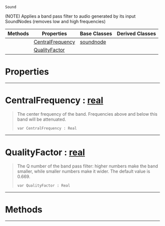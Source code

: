  `Sound`

(NOTE) Applies a band pass filter to audio generated by its input SoundNodes (removes low and high frequencies)

|Methods|Properties|Base Classes|Derived Classes|
|---|---|---|---|
| |[ CentralFrequency](https://github.com/zeroengineteam/ZeroDocs/blob/master/code_reference/class_reference/bandpassnode.markdown#centralfrequency-zero-en)|[soundnode](https://github.com/zeroengineteam/ZeroDocs/blob/master/code_reference/class_reference/soundnode.markdown)| |
| |[ QualityFactor](https://github.com/zeroengineteam/ZeroDocs/blob/master/code_reference/class_reference/bandpassnode.markdown#qualityfactor-zero-engin)| | |


 #  Properties


---  
 #  CentralFrequency : [real](https://github.com/zeroengineteam/ZeroDocs/blob/master/code_reference/zilch_base_types/real.markdown)

> The center frequency of the band. Frequencies above and below this band will be attenuated.
> ``` lang=cpp, name=Zilch
> var CentralFrequency : Real


---  
 #  QualityFactor : [real](https://github.com/zeroengineteam/ZeroDocs/blob/master/code_reference/zilch_base_types/real.markdown)

> The Q number of the band pass filter: higher numbers make the band smaller, while smaller numbers make it wider. The default value is 0.669.
> ``` lang=cpp, name=Zilch
> var QualityFactor : Real


---  
 #  Methods


---  
 

 